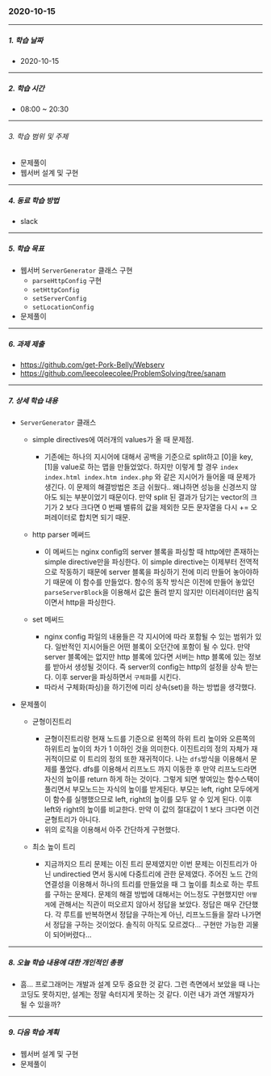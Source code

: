 ### 2020-10-15

-----
##### 1. 학습 날짜
- 2020-10-15

-----
##### 2. 학습 시간
- 08:00 ~ 20:30

-----
###### 3. 학습 범위 및 주제
- 문제풀이
- 웹서버 설계 및 구현

-----
##### 4. 동료 학습 방법
- slack

-----
##### 5. 학습 목표
- 웹서버 `ServerGenerator` 클래스 구현
    - `parseHttpConfig` 구현
    - `setHttpConfig`
    - `setServerConfig`
    - `setLocationConfig`
- 문제풀이

-----
##### 6. 과제 제출
- https://github.com/get-Pork-Belly/Webserv
- https://github.com/leecoleecolee/ProblemSolving/tree/sanam

-----
##### 7. 상세 학습 내용

- `ServerGenerator` 클래스 
    - simple directives에 여러개의 values가 올 때 문제점.
        - 기존에는 하나의 지시어에 대해서 공백을 기준으로 split하고 [0]을 key, [1]을 value로 하는 맵을 만들었었다. 하지만 이렇게 할 경우 `index index.html index.htm index.php` 와 같은 지시어가 들어올 때 문제가 생긴다. 이 문제의 해결방법은 조금 쉬웠다.. 왜냐하면 성능을 신경쓰지 않아도 되는 부분이었기 때문이다. 만약 split 된 결과가 담기는 vector의 크기가 2 보다 크다면 0 번째 밸류의 값을 제외한 모든 문자열을 다시 += 오퍼레이터로 합치면 되기 때문.
    - http parser 메써드
        - 이 메써드는 nginx config의 server 블록을 파싱할 때 http에만 존재하는 simple directive만을 파싱한다. 이 simple directive는 이제부터 전역적으로 작동하기 때문에 server 블록을 파싱하기 전에 미리 만들어 놓아야하기 때문에 이 함수를 만들었다. 함수의 동작 방식은 이전에 만들어 놓았던 `parseServerBlock`을 이용해서 값은 돌려 받지 않지만 이터레이터만 움직이면서 http을 파싱한다.

    - set 메써드
        - nginx config 파일의 내용들은 각 지시어에 따라 포함될 수 있는 범위가 있다. 일반적인 지시어들은 어떤 블록이 오던간에 포함이 될 수 있다. 만약 server 블록에는 없지만 http 블록에 있다면 서버는 http 블록에 있는 정보를 받아서 생성될 것이다. 즉 server의 config는 http의 설정을 상속 받는다. 이후 server을 파싱하면서 `구체화`를 시킨다.
        - 따라서 구체화(파싱)을 하기전에 미리 상속(set)을 하는 방법을 생각했다.

- 문제풀이
    - 균형이진트리
        - 균형이진트리랑 현재 노드를 기준으로 왼쪽의 하위 트리 높이와 오른쪽의 하위트리 높이의 차가 1 이하인 것을 의미한다. 이진트리의 정의 자체가 재귀적이므로 이 트리의 정의 또한 재귀적이다. 나는 `dfs`방식을 이용해서 문제를 풀었다. dfs를 이용해서 리프노드 까지 이동한 후 만약 리프노드라면 자신의 높이를 return 하게 하는 것이다. 그렇게 되면 쌓여있는 함수스택이 풀리면서 부모노드는 자식의 높이를 받게된다. 부모는 left, right 모두에게 이 함수를 실행했으므로 left, right의 높이를 모두 알 수 있게 된다. 이후 left와 right의 높이를 비교한다. 만약 이 값의 절대값이 1 보다 크다면 이건 균형트리가 아니다.
        - 위의 로직을 이용해서 아주 간단하게 구현했다.

    - 최소 높이 트리
        - 지금까지으 트리 문제는 이진 트리 문제였지만 이번 문제는 이진트리가 아닌 undirectied 면서 동시에 다중트리에 관한 문제였다. 주어진 노드 간의 연결성을 이용해서 하나의 트리를 만들었을 때 그 높이를 최소로 하는 루트를 구하는 문제다. 문제의 해결 방법에 대해서는 어느정도 구현했지만 `어떻게`에 관해서는 직관이 떠오르지 않아서 정답을 보았다. 정답은 매우 간단했다. 각 루트를 반복하면서 정답을 구하는게 아닌, 리프노드들을 잘라 나가면서 정답을 구하는 것이었다. 솔직히 아직도 모르겠다... 구현만 가능한 괴물이 되어버렸다...

-----
##### 8. 오늘 학습 내용에 대한 개인적인 총평
- 흠... 프로그래머는 개발과 설계 모두 중요한 것 같다. 그런 측면에서 보았을 때 나는 코딩도 못하지만, 설계는 정말 속터지게 못하는 것 같다. 이런 내가 과연 개발자가 될 수 있을까?

-----

##### 9. 다음 학습 계획

- 웹서버 설계 및 구현
- 문제풀이
